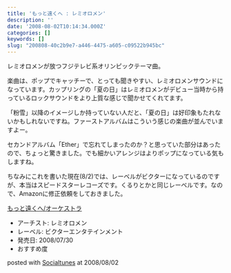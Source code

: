```yaml
---
title: 'もっと遠くへ : レミオロメン'
description: ''
date: '2008-08-02T10:14:34.000Z'
categories: []
keywords: []
slug: "200808-40c2b9e7-a446-4475-a605-c09522b945bc"
---
```

レミオロメンが放つフジテレビ系オリンピックテーマ曲。

楽曲は、ポップでキャッチーで、とっても聞きやすい、レミオロメンサウンドになっています。カップリングの「夏の日」はレミオロメンがデビュー当時から持っているロックサウンドをより上質な感じで聞かせてくれてます。

「粉雪」以降のイメージしか持っていない人だと、「夏の日」は好印象もたれないかもしれないですね。ファーストアルバムはこういう感じの楽曲が並んでいますよー。

セカンドアルバム「Ether」で忘れてしまったのか？と思っていた部分はあったので、ちょっと驚きました。でも細かいアレンジはよりポップになっている気もしますね。

ちなみにこれを書いた現在(8/2)では、レーベルがビクターになっているのですが、本当はスピードスターレコーズです。くるりとかと同じレーベルです。なので、Amazonに修正依頼をしておきました。

[もっと遠くへ/オーケストラ](http://www.amazon.co.jp/exec/obidos/ASIN/B001AT5FDC/qli-22/ref=nosim "もっと遠くへ/オーケストラ")

*   アーチスト: レミオロメン
*   レーベル: ビクターエンタテインメント
*   発売日: 2008/07/30
*   おすすめ度

posted with [Socialtunes](http://socialtunes.net) at 2008/08/02
